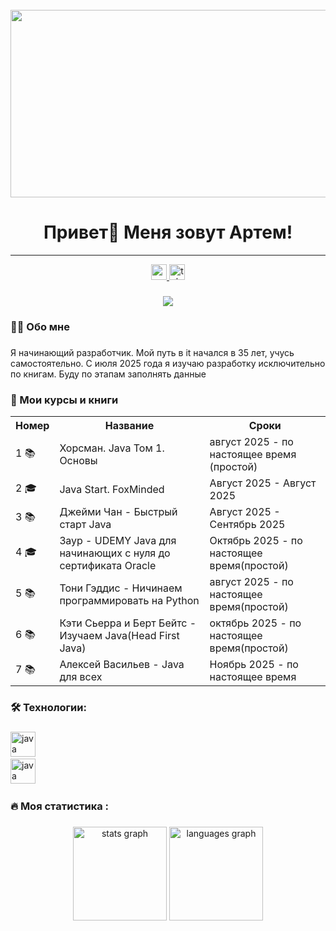 <br clear="both">

<div align="center">
  <img height="300" width="600" src="https://user-images.githubusercontent.com/74038190/225813708-98b745f2-7d22-48cf-9150-083f1b00d6c9.gif"  />
</div>

###

<h1 align="center">Привет👋 Меня зовут Артем!</h1>



****
<div align="center">
  <a href="https://www.youtube.com/@АртемКудинов-х8х" target="_blank">
    <img src="https://img.shields.io/static/v1?message=Youtube&logo=youtube&label=&color=FF0000&logoColor=white&labelColor=&style=for-the-badge" height="25" alt="youtube logo"  />
  </a>
  <a href="https://t.me/kudinovartem" target="_blank">
    <img src="https://img.shields.io/static/v1?message=Telegram&logo=telegram&label=&color=2CA5E0&logoColor=white&labelColor=&style=for-the-badge" height="25" alt="telegram logo"  />
  </a>
</div>

###

<div align="center">
  <img src="https://visitor-badge.laobi.icu/badge?page_id=KudinovArtemilus.KudinovArtemilus&"  />
</div>

###

<h3 align="left">👩‍💻  Обо мне</h3>

###

<p align="left">Я начинающий разработчик. Мой путь в it начался в 35 лет, учусь самостоятельно. С июля 2025 года я изучаю разработку исключительно по книгам. Буду по этапам заполнять данные</p>

###
<h3 align="left">📕 Мои курсы и книги</h3>
<table>
    <tr>
        <th>Номер</th>
        <th>Название</th>
        <th>Сроки</th>
    </tr>
    <tr>
        <td>1 📚 </td>
        <td>Хорсман. Java Том 1. Основы</td>
      <td>август 2025 - по настоящее время (простой)</td>
    </tr>
    <tr>
        <td>2 🎓</td>
        <td>Java Start. FoxMinded</td>
        <td>Август 2025 - Август 2025</td>
    </tr>
    <tr>
        <td>3 📚 </td>
        <td>Джейми Чан - Быстрый старт Java</td>
        <td>Август 2025 - Сентябрь 2025</td>
    </tr>
     <tr>
        <td>4 🎓 </td>
        <td>Заур - UDEMY Java для начинающих с нуля до сертификата Oracle</td>
        <td>Октябрь 2025 - по настоящее время(простой)</td>
    </tr>
      <tr>
        <td>5 📚 </td>
        <td>Тони Гэддис - Ничинаем программировать на Python</td>
      <td>август 2025 - по настоящее время(простой)</td>
    </tr>
    <tr>
        <td>6 📚 </td>
        <td>Кэти Сьерра и Берт Бейтс - Изучаем Java(Head First Java)</td>
      <td>октябрь 2025 - по настоящее время(простой)</td>
    </tr>
    <tr>
        <td>7 📚 </td>
        <td>Алексей Васильев - Java для всех</td>
      <td>Ноябрь 2025 - по настоящее время</td>
    </tr>
</table>


###



###

<h3 align="left">🛠 Технологии:</h3>

###

<div align="left">
  <img src="https://cdn.jsdelivr.net/gh/devicons/devicon/icons/java/java-original.svg" height="40" alt="java logo"  />
  <img width="12" />
</div>
<div align="left">
  <img src="https://cdn.jsdelivr.net/gh/devicons/devicon/icons/python/python-original.svg" height="40" alt="java logo"  />
  <img width="12" />
</div>


<h3 align="left">🔥   Моя статистика :</h3>

###



###

<div align="center">
  <img src="https://github-readme-stats.vercel.app/api?username=KudinovArtemilus&hide_title=false&hide_rank=false&show_icons=true&include_all_commits=true&count_private=true&disable_animations=false&theme=dracula&locale=en&hide_border=false&order=1" height="150" alt="stats graph"  />
  <img src="https://github-readme-stats.vercel.app/api/top-langs?username=KudinovArtemilus&locale=en&hide_title=false&layout=compact&card_width=320&langs_count=5&theme=dracula&hide_border=false&order=2" height="150" alt="languages graph"  />
</div>

###
